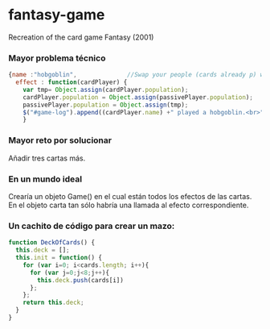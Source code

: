 # fantasy-game
Recreation of the card game Fantasy (2001)


### Mayor problema técnico
```javascript
{name :"hobgoblin",              //Swap your people (cards already p) with an opponent of your choice
  effect : function(cardPlayer) {
    var tmp= Object.assign(cardPlayer.population);
    cardPlayer.population = Object.assign(passivePlayer.population);
    passivePlayer.population = Object.assign(tmp);
    $("#game-log").append((cardPlayer.name) +" played a hobgoblin.<br>")
    }
```
    
### Mayor reto por solucionar
Añadir tres cartas más. 

### En un mundo ideal
Crearía un objeto Game() en el cual están todos los efectos de las cartas. En el objeto carta tan sólo habría una llamada al efecto correspondiente. 

### Un cachito de código para crear un mazo:
```javascript
function DeckOfCards() {
  this.deck = [];
  this.init = function() {
    for (var i=0; i<cards.length; i++){
      for (var j=0;j<8;j++){
        this.deck.push(cards[i])
      };
    }; 
    return this.deck;
  }
}
```
